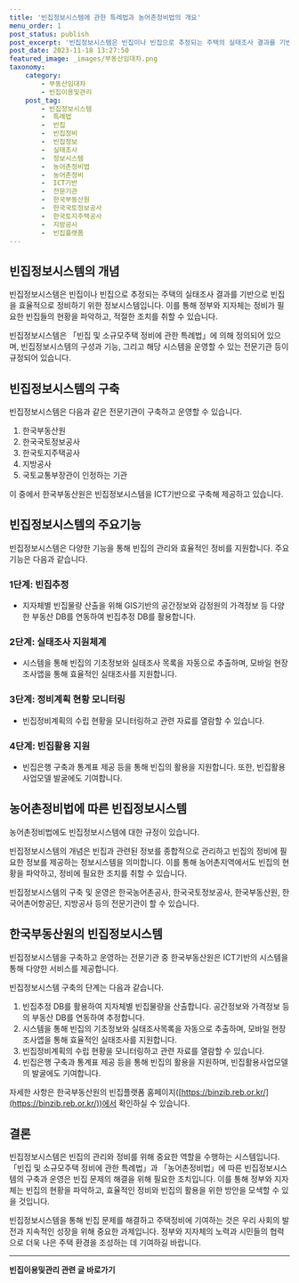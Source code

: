 ```yaml
---
title: '빈집정보시스템에 관한 특례법과 농어촌정비법의 개요'
menu_order: 1
post_status: publish
post_excerpt: '빈집정보시스템은 빈집이나 빈집으로 추정되는 주택의 실태조사 결과를 기반으로 빈집을 효율적으로 정비하기 위한 정보시스템입니다. 이를 통해 정부와 지자체는 정비가 필요한 빈집들의 현황을 파악하고, 적절한 조치를 취할 수 있습니다.'
post_date: 2023-11-18 13:27:50
featured_image: _images/부동산임대차.png
taxonomy:
    category:
        - 부동산임대차
        - 빈집이용및관리
    post_tag:
        - 빈집정보시스템
        -  특례법
        -  빈집
        -  빈집정비
        -  빈집정보
        -  실태조사
        -  정보시스템
        -  농어촌정비법
        -  농어촌정비
        -  ICT기반
        -  전문기관
        -  한국부동산원
        -  한국국토정보공사
        -  한국토지주택공사
        -  지방공사
        -  빈집플랫폼
---
```



## 빈집정보시스템의 개념

빈집정보시스템은 빈집이나 빈집으로 추정되는 주택의 실태조사 결과를 기반으로 빈집을 효율적으로 정비하기 위한 정보시스템입니다. 이를 통해 정부와 지자체는 정비가 필요한 빈집들의 현황을 파악하고, 적절한 조치를 취할 수 있습니다.

빈집정보시스템은 「빈집 및 소규모주택 정비에 관한 특례법」에 의해 정의되어 있으며, 빈집정보시스템의 구성과 기능, 그리고 해당 시스템을 운영할 수 있는 전문기관 등이 규정되어 있습니다.

## 빈집정보시스템의 구축

빈집정보시스템은 다음과 같은 전문기관이 구축하고 운영할 수 있습니다.

1. 한국부동산원
2. 한국국토정보공사
3. 한국토지주택공사
4. 지방공사
5. 국토교통부장관이 인정하는 기관

이 중에서 한국부동산원은 빈집정보시스템을 ICT기반으로 구축해 제공하고 있습니다.

## 빈집정보시스템의 주요기능

빈집정보시스템은 다양한 기능을 통해 빈집의 관리와 효율적인 정비를 지원합니다. 주요기능은 다음과 같습니다.

### 1단계: 빈집추정

- 지자체별 빈집물량 산출을 위해 GIS기반의 공간정보와 감정원의 가격정보 등 다양한 부동산 DB를 연동하여 빈집추정 DB를 활용합니다.

### 2단계: 실태조사 지원체계

- 시스템을 통해 빈집의 기초정보와 실태조사 목록을 자동으로 추출하며, 모바일 현장조사앱을 통해 효율적인 실태조사를 지원합니다.

### 3단계: 정비계획 현황 모니터링

- 빈집정비계획의 수립 현황을 모니터링하고 관련 자료를 열람할 수 있습니다.

### 4단계: 빈집활용 지원

- 빈집은행 구축과 통계표 제공 등을 통해 빈집의 활용을 지원합니다. 또한, 빈집활용사업모델 발굴에도 기여합니다.

## 농어촌정비법에 따른 빈집정보시스템

농어촌정비법에도 빈집정보시스템에 대한 규정이 있습니다. 

빈집정보시스템의 개념은 빈집과 관련된 정보를 종합적으로 관리하고 빈집의 정비에 필요한 정보를 제공하는 정보시스템을 의미합니다. 이를 통해 농어촌지역에서도 빈집의 현황을 파악하고, 정비에 필요한 조치를 취할 수 있습니다.

빈집정보시스템의 구축 및 운영은 한국농어촌공사, 한국국토정보공사, 한국부동산원, 한국어촌어항공단, 지방공사 등의 전문기관이 할 수 있습니다.

## 한국부동산원의 빈집정보시스템

빈집정보시스템을 구축하고 운영하는 전문기관 중 한국부동산원은 ICT기반의 시스템을 통해 다양한 서비스를 제공합니다.

빈집정보시스템 구축의 단계는 다음과 같습니다.

1. 빈집추정 DB를 활용하여 지자체별 빈집물량을 산출합니다. 공간정보와 가격정보 등의 부동산 DB를 연동하여 추정합니다.
2. 시스템을 통해 빈집의 기초정보와 실태조사목록을 자동으로 추출하며, 모바일 현장조사앱을 통해 효율적인 실태조사를 지원합니다.
3. 빈집정비계획의 수립 현황을 모니터링하고 관련 자료를 열람할 수 있습니다.
4. 빈집은행 구축과 통계표 제공 등을 통해 빈집의 활용을 지원하며, 빈집활용사업모델의 발굴에도 기여합니다.

자세한 사항은 한국부동산원의 빈집플랫폼 홈페이지([https://binzib.reb.or.kr/](https://binzib.reb.or.kr/))에서 확인하실 수 있습니다.

## 결론

빈집정보시스템은 빈집의 관리와 정비를 위해 중요한 역할을 수행하는 시스템입니다. 「빈집 및 소규모주택 정비에 관한 특례법」과 「농어촌정비법」에 따른 빈집정보시스템의 구축과 운영은 빈집 문제의 해결을 위해 필요한 조치입니다. 이를 통해 정부와 지자체는 빈집의 현황을 파악하고, 효율적인 정비와 빈집의 활용을 위한 방안을 모색할 수 있을 것입니다.

빈집정보시스템을 통해 빈집 문제를 해결하고 주택정비에 기여하는 것은 우리 사회의 발전과 지속적인 성장을 위해 중요한 과제입니다. 정부와 지자체의 노력과 시민들의 협력으로 더욱 나은 주택 환경을 조성하는 데 기여하길 바랍니다.
<!-- wp:separator -->
<hr class="wp-block-separator has-alpha-channel-opacity"/>
<!-- /wp:separator -->

<!-- wp:group {"backgroundColor":"base","layout":{"type":"constrained"}} -->
<div class="wp-block-group has-base-background-color has-background"><!-- wp:paragraph {"align":"center","fontSize":"medium"} -->
<p class="has-text-align-center has-large-font-size"><strong>빈집이용및관리 관련 글 바로가기</strong></p>
<!-- /wp:paragraph -->


<!-- wp:latest-posts
{"categories":[{"id":23496,"count":19,"description":"","link":"https://uknowlaw.com/category/%eb%b9%88%ec%a7%91%ec%9d%b4%ec%9a%a9%eb%b0%8f%ea%b4%80%eb%a6%ac/","name":"빈집이용및관리","slug":"빈집이용및관리","taxonomy":"category","parent":0,"meta":[],"_links":{"self":[{"href":"https://uknowlaw.com/wp-json/wp/v2/categories/23496"}],"collection":[{"href":"https://uknowlaw.com/wp-json/wp/v2/categories"}],"about":[{"href":"https://uknowlaw.com/wp-json/wp/v2/taxonomies/category"}],"wp:post_type":[{"href":"https://uknowlaw.com/wp-json/wp/v2/posts?categories=23496"}],"curies":[{"name":"wp","href":"https://api.w.org/{rel}","templated":true}]}}],"postsToShow":100,"excerptLength":28,"postLayout":"grid","columns":2,"featuredImageAlign":"left","featuredImageSizeSlug":"large","fontSize":"small"} /--></div>
<!-- /wp:group -->
